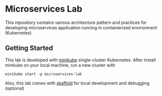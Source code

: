 # Microservices Lab

This repository contains various architecture pattern and practices for developing microservices application running in containerized environment (Kubernetes)

## Getting Started
This lab is developed with [minikube](https://minikube.sigs.k8s.io/docs/start/) single-cluster Kubernetes. After install minkube on your local machine, run a new cluster with 

```shell
minikube start -p microservices-lab
```

Also, this lab comes with [skaffold](https://skaffold.dev/)  for local development and debugging (optional)
